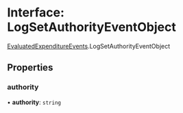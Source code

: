 # Interface: LogSetAuthorityEventObject

[EvaluatedExpenditureEvents](../modules/EvaluatedExpenditureEvents.md).LogSetAuthorityEventObject

## Properties

### authority

• **authority**: `string`
